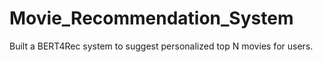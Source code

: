 # Movie_Recommendation_System
Built a BERT4Rec system to suggest personalized top N movies for users.
